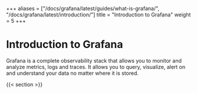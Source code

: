+++
aliases = ["/docs/grafana/latest/guides/what-is-grafana/", "/docs/grafana/latest/introduction/"]
title = "Introduction to Grafana"
weight = 5
+++

# Introduction to Grafana

Grafana is a complete observability stack that allows you to monitor and analyze metrics, logs and traces. It allows you to query, visualize, alert on and understand your data no matter where it is stored.

{{< section >}}
